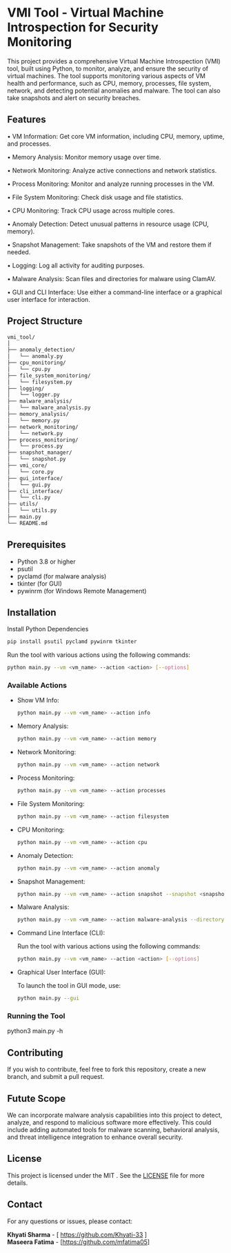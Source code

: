 <h1>VMI Tool - Virtual Machine Introspection for Security Monitoring</h1>
This project provides a comprehensive Virtual Machine Introspection (VMI) tool, built using Python, to monitor, analyze, and ensure the security of virtual machines. The tool supports monitoring various aspects of VM health and performance, such as CPU, memory, processes, file system, network, and detecting potential anomalies and malware. The tool can also take snapshots and alert on security breaches.

<h2>Features</h2>

•	VM Information: Get core VM information, including CPU, memory, uptime, and processes.<br>

•	Memory Analysis: Monitor memory usage over time.<br>

•	Network Monitoring: Analyze active connections and network statistics.<br>

•	Process Monitoring: Monitor and analyze running processes in the VM.<br>

•	File System Monitoring: Check disk usage and file statistics.<br>

•	CPU Monitoring: Track CPU usage across multiple cores.<br>

•	Anomaly Detection: Detect unusual patterns in resource usage (CPU, memory).<br>

•	Snapshot Management: Take snapshots of the VM and restore them if needed.<br>

•	Logging: Log all activity for auditing purposes.<br>

•	Malware Analysis: Scan files and directories for malware using ClamAV.<br>

•	GUI and CLI Interface: Use either a command-line interface or a graphical user interface for interaction.<br>


<h2>Project Structure</h2>

```bash
vmi_tool/
│
├── anomaly_detection/
│   └── anomaly.py
├── cpu_monitoring/
│   └── cpu.py
├── file_system_monitoring/
│   └── filesystem.py
├── logging/
│   └── logger.py
├── malware_analysis/
│   └── malware_analysis.py
├── memory_analysis/
│   └── memory.py
├── network_monitoring/
│   └── network.py
├── process_monitoring/
│   └── process.py
├── snapshot_manager/
│   └── snapshot.py
├── vmi_core/
│   └── core.py
├── gui_interface/
│   └── gui.py
├── cli_interface/
│   └── cli.py
├── utils/
│   └── utils.py
├── main.py
└── README.md
```

<h2>Prerequisites</h2>

- Python 3.8 or higher 
-	psutil
-	pyclamd (for malware analysis)
-	tkinter (for GUI)
-	pywinrm (for Windows Remote Management)

<h2>Installation</h2>

Install Python Dependencies
```bash
pip install psutil pyclamd pywinrm tkinter
```
Run the tool with various actions using the following commands:
```bash
python main.py --vm <vm_name> --action <action> [--options]
```
 <h3>Available Actions</h3>
 
- Show VM Info:
  ```bash
  python main.py --vm <vm_name> --action info
  ```
- Memory Analysis:
  ```bash
  python main.py --vm <vm_name> --action memory
  ```
- Network Monitoring:
  ```bash
  python main.py --vm <vm_name> --action network
  ```
- Process Monitoring:
  ```bash
  python main.py --vm <vm_name> --action processes
  ```
- File System Monitoring:
  ```bash
  python main.py --vm <vm_name> --action filesystem
  ```
- CPU Monitoring:
  ```bash
  python main.py --vm <vm_name> --action cpu
  ```
- Anomaly Detection:
  ```bash
  python main.py --vm <vm_name> --action anomaly
  ```
- Snapshot Management:
  ```bash
  python main.py --vm <vm_name> --action snapshot --snapshot <snapshot_name> --operation [create|restore|delete]
  ```
- Malware Analysis:
  ```bash
  python main.py --vm <vm_name> --action malware-analysis --directory <directory_path>
  ```
- Command Line Interface (CLI):
  
  Run the tool with various actions using the following commands: 
  ```bash
  python main.py --vm <vm_name> --action <action> [--options]
  ```
- Graphical User Interface (GUI):
  
  To launch the tool in GUI mode, use:
  ```bash
  python main.py --gui
  ```

<h3>Running the Tool</h3>
python3 main.py -h

<h2>Contributing</h2>

If you wish to contribute, feel free to fork this repository, create a new branch, and submit a pull request.

<h2>Futute Scope</h2>
We can incorporate malware analysis capabilities into this project to detect, analyze, and respond to malicious software more effectively. This could include adding automated tools for malware scanning, behavioral analysis, and threat intelligence integration to enhance overall security.

<h2>License</h2>

This project is licensed under the MIT . See the <a href="https://github.com/Khyati-33/Virtual-Machine-Inspecter/blob/main/LICENSE">LICENSE</a> file for more details.

<h2>Contact</h2>
For any questions or issues, please contact:

**Khyati Sharma** - \[ https://github.com/Khyati-33 ] <br>
**Maseera Fatima** - \[https://github.com/mfatima05]

